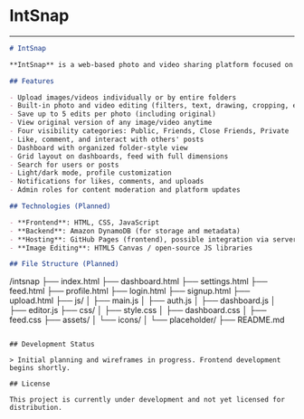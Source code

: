 # IntSnap
---

```markdown
# IntSnap

**IntSnap** is a web-based photo and video sharing platform focused on simplicity, privacy control, and essential editing tools — inspired by Instagram but built for the web-first experience.

## Features

- Upload images/videos individually or by entire folders
- Built-in photo and video editing (filters, text, drawing, cropping, etc.)
- Save up to 5 edits per photo (including original)
- View original version of any image/video anytime
- Four visibility categories: Public, Friends, Close Friends, Private
- Like, comment, and interact with others' posts
- Dashboard with organized folder-style view
- Grid layout on dashboards, feed with full dimensions
- Search for users or posts
- Light/dark mode, profile customization
- Notifications for likes, comments, and uploads
- Admin roles for content moderation and platform updates

## Technologies (Planned)

- **Frontend**: HTML, CSS, JavaScript
- **Backend**: Amazon DynamoDB (for storage and metadata)
- **Hosting**: GitHub Pages (frontend), possible integration via serverless functions
- **Image Editing**: HTML5 Canvas / open-source JS libraries

## File Structure (Planned)

```

/intsnap
├── index.html
├── dashboard.html
├── settings.html
├── feed.html
├── profile.html
├── login.html
├── signup.html
├── upload.html
├── js/
│   ├── main.js
│   ├── auth.js
│   ├── dashboard.js
│   ├── editor.js
├── css/
│   ├── style.css
│   ├── dashboard.css
│   ├── feed.css
├── assets/
│   └── icons/
│   └── placeholder/
├── README.md

```

## Development Status

> Initial planning and wireframes in progress. Frontend development begins shortly.

## License

This project is currently under development and not yet licensed for distribution.

```
